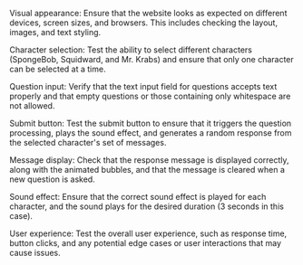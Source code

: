 Visual appearance: Ensure that the website looks as expected on different devices, screen sizes, and browsers. This includes checking the layout, images, and text styling.

Character selection: Test the ability to select different characters (SpongeBob, Squidward, and Mr. Krabs) and ensure that only one character can be selected at a time.

Question input: Verify that the text input field for questions accepts text properly and that empty questions or those containing only whitespace are not allowed.

Submit button: Test the submit button to ensure that it triggers the question processing, plays the sound effect, and generates a random response from the selected character's set of messages.

Message display: Check that the response message is displayed correctly, along with the animated bubbles, and that the message is cleared when a new question is asked.

Sound effect: Ensure that the correct sound effect is played for each character, and the sound plays for the desired duration (3 seconds in this case).

User experience: Test the overall user experience, such as response time, button clicks, and any potential edge cases or user interactions that may cause issues.